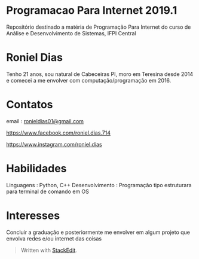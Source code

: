 # Programacao Para Internet 2019.1
Repositório destinado a matéria de Programação Para Internet do curso de Análise e Desenvolvimento de Sistemas, IFPI Central 

# Roniel Dias
Tenho 21 anos, sou natural de Cabeceiras PI, moro em Teresina desde 2014 e comecei a me envolver com computação/programação em 2016.

# Contatos
email : ronieldias01@gmail.com

https://www.facebook.com/roniel.dias.714

https://www.instagram.com/roniel.dias

# Habilidades
Linguagens : Python, C++
Desenvolvimento : Programação tipo estruturara para terminal de comando em OS

# Interesses
Concluir a graduação e posteriormente me envolver em algum projeto que envolva redes e/ou internet das coisas

> Written with [StackEdit](https://stackedit.io/).
